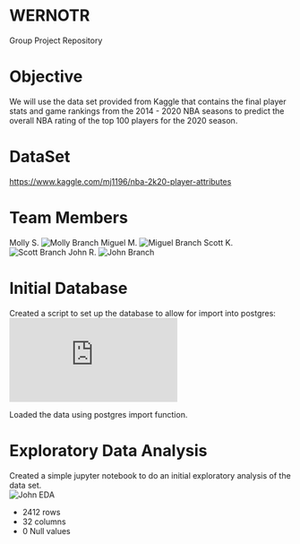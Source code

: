 # WERNOTR
 Group Project Repository

# Objective
We will use the data set provided from Kaggle that contains the final player stats and game rankings from the 2014 - 2020 NBA seasons to predict the overall NBA rating of the top 100 players for the 2020 season.  

# DataSet
https://www.kaggle.com/mj1196/nba-2k20-player-attributes

# Team Members
Molly S.  ![Molly Branch](https://github.com/john10roberts/WERNOTR/tree/Molly)
Miguel M. ![Miguel Branch](https://github.com/john10roberts/WERNOTR/tree/Miguel)
Scott K. ![Scott Branch](https://github.com/john10roberts/WERNOTR/tree/Scott)
John R. ![John Branch](https://github.com/john10roberts/WERNOTR/tree/John)

# Initial Database
Created a script to set up the database to allow for import into postgres:
![Create DB Script](https://github.com/john10roberts/WERNOTR/blob/John/Resources/CreateNBADB.sql)

Loaded the data using postgres import function. 

# Exploratory Data Analysis
Created a simple jupyter notebook to do an initial exploratory analysis of the data set.  
![John EDA](https://github.com/john10roberts/WERNOTR/blob/John/NBA2kRatingsEDA.ipynb)

* 2412 rows
* 32 columns
* 0 Null values


